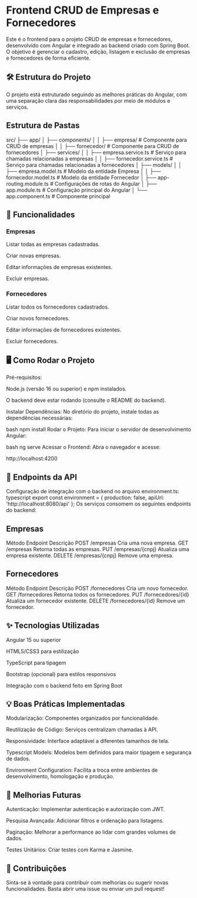 # Frontend CRUD de Empresas e Fornecedores

Este é o frontend para o projeto CRUD de empresas e fornecedores, desenvolvido com Angular e integrado ao backend criado com Spring Boot. O objetivo é gerenciar o cadastro, edição, listagem e exclusão de empresas e fornecedores de forma eficiente.

## 🛠️ Estrutura do Projeto
O projeto está estruturado seguindo as melhores práticas do Angular, com uma separação clara das responsabilidades por meio de módulos e serviços.

## Estrutura de Pastas
src/
├── app/
│   ├── components/
│   │   ├── empresa/              # Componente para CRUD de empresas
│   │   ├── fornecedor/           # Componente para CRUD de fornecedores
│   ├── services/
│   │   ├── empresa.service.ts    # Serviço para chamadas relacionadas a empresas
│   │   ├── fornecedor.service.ts # Serviço para chamadas relacionadas a fornecedores
│   ├── models/
│   │   ├── empresa.model.ts      # Modelo da entidade Empresa
│   │   ├── fornecedor.model.ts   # Modelo da entidade Fornecedor
│   ├── app-routing.module.ts     # Configurações de rotas do Angular
│   ├── app.module.ts             # Configuração principal do Angular
│   └── app.component.ts          # Componente principal

## 🚀 Funcionalidades

### Empresas
Listar todas as empresas cadastradas.

Criar novas empresas.

Editar informações de empresas existentes.

Excluir empresas.

### Fornecedores

Listar todos os fornecedores cadastrados.

Criar novos fornecedores.

Editar informações de fornecedores existentes.

Excluir fornecedores.

## 🖥️ Como Rodar o Projeto

Pré-requisitos:

Node.js (versão 16 ou superior) e npm instalados.

O backend deve estar rodando (consulte o README do backend).

Instalar Dependências: No diretório do projeto, instale todas as dependências necessárias:

bash
npm install
Rodar o Projeto: Para iniciar o servidor de desenvolvimento Angular:

bash
ng serve
Acessar o Frontend: Abra o navegador e acesse:

http://localhost:4200

## 📄 Endpoints da API
Configuração de integração com o backend no arquivo environment.ts:
typescript
export const environment = {
  production: false,
  apiUrl: 'http://localhost:8080/api'
};
Os serviços consomem os seguintes endpoints do backend:

## Empresas

Método	Endpoint	Descrição
POST	/empresas	Cria uma nova empresa.
GET	/empresas	Retorna todas as empresas.
PUT	/empresas/{cnpj}	Atualiza uma empresa existente.
DELETE	/empresas/{cnpj}	Remove uma empresa.

## Fornecedores

Método	Endpoint	Descrição
POST	/fornecedores	Cria um novo fornecedor.
GET	/fornecedores	Retorna todos os fornecedores.
PUT	/fornecedores/{id}	Atualiza um fornecedor existente.
DELETE	/fornecedores/{id}	Remove um fornecedor.

## ✨ Tecnologias Utilizadas
Angular 15 ou superior

HTML5/CSS3 para estilização

TypeScript para tipagem

Bootstrap (opcional) para estilos responsivos

Integração com o backend feito em Spring Boot

## 💡 Boas Práticas Implementadas
Modularização: Componentes organizados por funcionalidade.

Reutilização de Código: Serviços centralizam chamadas à API.

Responsividade: Interface adaptável a diferentes tamanhos de tela.

Typescript Models: Modelos bem definidos para maior tipagem e segurança de dados.

Environment Configuration: Facilita a troca entre ambientes de desenvolvimento, homologação e produção.

## 🔧 Melhorias Futuras
Autenticação: Implementar autenticação e autorização com JWT.

Pesquisa Avançada: Adicionar filtros e ordenação para listagens.

Paginação: Melhorar a performance ao lidar com grandes volumes de dados.

Testes Unitários: Criar testes com Karma e Jasmine.

## 🤝 Contribuições
Sinta-se à vontade para contribuir com melhorias ou sugerir novas funcionalidades. Basta abrir uma issue ou enviar um pull request!